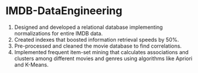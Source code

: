 # IMDB-DataEngineering

1. Designed and developed a relational database implementing normalizations for entire IMDB data.
2. Created indexes that boosted information retrieval speeds by 50%.
3. Pre-processed and cleaned the movie database to find correlations.
4. Implemented frequent item-set mining that calculates associations and clusters among different movies and genres using algorithms like Apriori and K-Means.
